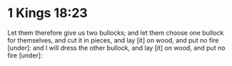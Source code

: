 # 1 Kings 18:23

Let them therefore give us two bullocks; and let them choose one bullock for themselves, and cut it in pieces, and lay [it] on wood, and put no fire [under]: and I will dress the other bullock, and lay [it] on wood, and put no fire [under]: